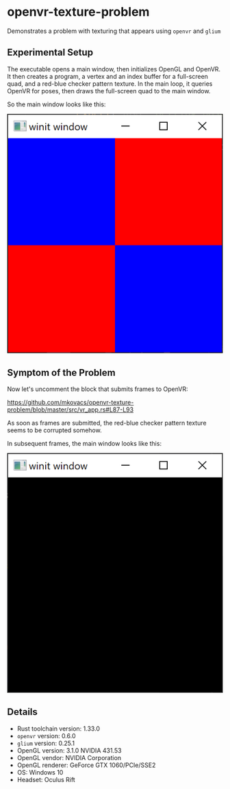 # openvr-texture-problem

Demonstrates a problem with texturing that appears using `openvr` and `glium`

## Experimental Setup

The executable opens a main window, then initializes OpenGL and OpenVR.
It then creates a program, a vertex and an index buffer for a full-screen quad, and a red-blue checker pattern texture.
In the main loop, it queries OpenVR for poses, then draws the full-screen quad to the main window.

So the main window looks like this:

![Screenshot of Correct Frame](/screenshots/correct.png?raw=true "Correct frame")

## Symptom of the Problem

Now let's uncomment the block that submits frames to OpenVR:

https://github.com/mkovacs/openvr-texture-problem/blob/master/src/vr_app.rs#L87-L93

As soon as frames are submitted, the red-blue checker pattern texture seems to be corrupted somehow.

In subsequent frames, the main window looks like this:

![Screenshot of Incorrect Frame](/screenshots/incorrect.png?raw=true "Incorrect Frame")

## Details

- Rust toolchain version: 1.33.0
- `openvr` version: 0.6.0
- `glium` version: 0.25.1
- OpenGL version: 3.1.0 NVIDIA 431.53
- OpenGL vendor: NVIDIA Corporation
- OpenGL renderer: GeForce GTX 1060/PCIe/SSE2
- OS: Windows 10
- Headset: Oculus Rift
